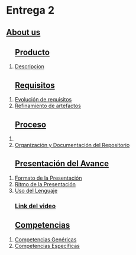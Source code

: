 <html>
<body>

<h1>Entrega 2</h1>

<h2><a href="https://github.com/ValeAranda/FisProyecto23/blob/Entrega-1/Nombres_Presentación.md">About us</a></h2>

<ol>
<h2><a href="https://github.com/ValeAranda/FisProyecto23/tree/Entrega-2/Producto">Producto</a></h2>
    <li><a href="https://github.com/ValeAranda/FisProyecto23/blob/Entrega-2/Producto/Evolución.md"> Descripcion </a></li>
</ol>

<ol>
<h2><a href="https://github.com/ValeAranda/FisProyecto23/tree/Entrega-2/Requisitos">Requisitos</a></h2>
    <li><a href="https://github.com/ValeAranda/FisProyecto23/blob/Entrega-2/Requisitos/Evolución%20de%20requisitos.md">Evolución de requisitos</a></li>
    <li><a href="https://github.com/ValeAranda/FisProyecto23/blob/Entrega-2/Requisitos/Refinamiento%20de%20artefactos.md">Refinamiento de artefactos</a></li>
</ol>

<ol>
<h2><a href="https://github.com/ValeAranda/FisProyecto23/tree/Entrega-2/Proceso">Proceso</a></h2>
    <li><a href="https://github.com/ValeAranda/FisProyecto23/blob/Entrega-2/Proceso/Descripción.md"Descripción del Proceso</a></li>
    <li><a href="https://github.com/ValeAranda/FisProyecto23/blob/Entrega-2/Proceso/Organización%20y%20documentación.md"</a>Organización y Documentación del Repositorio</li>
</ol>

<ol>
<h2>Presentación del Avance</h2>
    <li>Formato de la Presentación</li>
    <li>Ritmo de la Presentación</li>
    <li>Uso del Lenguaje</li>
    <h3><a href="https://youtu.be/zRLfTuby77U">Link del video</a></h3>
</ol>
   
<ol>
<h2><a href="https://github.com/ValeAranda/FisProyecto23/tree/Entrega-2/Competencias">Competencias</a></h2>
    <li><a href="https://github.com/ValeAranda/FisProyecto23/blob/Entrega-2/Competencias/Especificas.md">Competencias Genéricas</a></li>
    <li><a href="https://github.com/ValeAranda/FisProyecto23/blob/Entrega-2/Competencias/Genericas.md">Competencias Específicas</a></li>
</ol>

</body>
</html>
